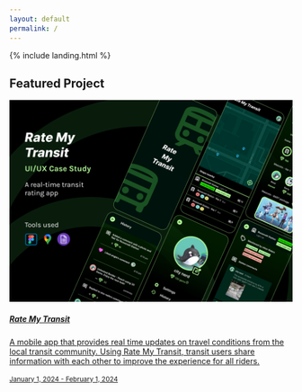 ```yaml
---
layout: default
permalink: /
---
```


{% include landing.html %}


## Featured Project

  <div class="wow animated fadeIn" data-wow-delay=".15s">
    <a href="/projects/1-rate-my-transit" class="project card text-themed" {%- if external and site.open_new_tab -%} target="_blank" {%- endif -%} >
    <div class="card">
      <img class="card-img-top" src="../rmt_assets/cover.png" alt="Rate My Transit cover image"/>
      <div class="card-body">
        <h5 class="card-title">Rate My Transit</h5>
        <p class="card-text">A mobile app that provides real time updates on travel conditions from the local transit community. Using Rate My Transit, transit users share information with each other to improve the experience for all riders.</p>
        <p class="card-text"><small class="text-muted">January 1, 2024 - February 1, 2024</small></p>
      </div>
    </div>


